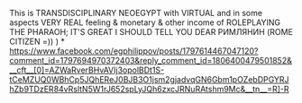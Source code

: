 This is TRANSDISCIPLINARY NEOEGYPT with VIRTUAL and in some aspects VERY REAL feeling & monetary & other income of ROLEPLAYING THE PHARAOH; IT'S GREAT I SHOULD TELL YOU DEAR РИМЛЯНИН (ROME CITIZEN =)) ) * https://www.facebook.com/egphilippov/posts/1797614467047120?comment_id=1797694970372403&reply_comment_id=1806400479501852&__cft__[0]=AZWaRverBHvAVIj3opolBDt1S-tCeMZUQ0WBhCp5JQhEReJ0BJB3O1jsm2gjadvqGN6Gbm1pOZebDPGYRJhZb9TDzER84vRsltN5W1rJ652spLyJQh6zxcJRNuRAtshm9Mc&__tn__=R]-R
